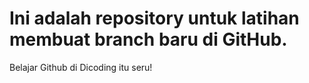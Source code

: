 # Ini adalah repository untuk latihan membuat branch baru di GitHub.
Belajar Github di Dicoding itu seru!
